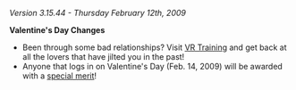 _Version 3.15.44 - Thursday February 12th, 2009_

<b>Valentine's Day Changes</b>

- Been through some bad relationships? Visit
  [VR Training](../locations/VR_Training.md) and get back at all the lovers that
  have jilted you in the past!
- Anyone that logs in on Valentine's Day (Feb. 14, 2009) will be awarded with a
  [special merit](../merits/Ball_&_Chain.md)!


